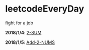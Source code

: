 # leetcodeEveryDay
fight for a job

**2018/1/4**: [2-SUM](./2-SUM.md)

**2018/1/5**: [Add-2-NUMS](./Add-2-NUMS.md)